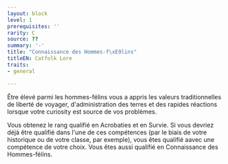 ```yaml
---
layout: block
level: 1
prerequisites: ''
rarity: C
source: ??
summary: '-'
title: "Connaissance des Hommes-f\xE9lins"
titleEN: Catfolk Lore
traits:
- general

---
```


<p>Être élevé parmi les hommes-félins vous a appris les valeurs traditionnelles de liberté de voyager, d'administration des terres et des rapides réactions lorsque votre curiosity est source de vos problèmes.</p>
<p>Vous obtenez le rang qualifié en Acrobaties et en Survie. Si vous devriez déjà être qualifié dans l'une de ces compétences (par le biais de votre historique ou de votre classe, par exemple), vous êtes qualifié aavec une compétence de votre choix. Vous êtes aussi qualifié en Connaissance des Hommes-félins.</p>